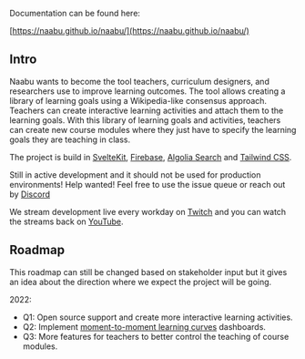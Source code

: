 
Documentation can be found here:

[https://naabu.github.io/naabu/](https://naabu.github.io/naabu/)

## Intro
Naabu wants to become the tool teachers, curriculum designers, and researchers use to improve learning outcomes. The tool allows creating a library of learning goals using a Wikipedia-like consensus approach. Teachers can create interactive learning activities and attach them to the learning goals. With this library of learning goals and activities, teachers can create new course modules where they just have to specify the learning goals they are teaching in class. 

The project is build in  [SvelteKit](https://kit.svelte.dev/), [Firebase](https://firebase.google.com/), [Algolia Search](https://www.algolia.com) and [Tailwind CSS](https://tailwindcss.com/).

Still in active development and it should not be used for production environments! Help wanted! Feel free to use the issue queue or reach out by [Discord](https://discord.gg/tz2CSSrBgt)

We stream development live every workday on [Twitch](https://www.twitch.tv/seriouspapa) and you can watch the streams back on [YouTube](https://www.youtube.com/channel/UC9M52Jh9fKPGNF8HGBAbsqw).

## Roadmap
This roadmap can still be changed based on stakeholder input but it gives an idea about the direction where we expect the project will be going.

2022:
- Q1: Open source support and create more interactive learning activities.
- Q2: Implement [moment-to-moment learning curves](https://www.upenn.edu/learninganalytics/ryanbaker/GraphReplayBakerEtAlJLS08132013.pdf) dashboards.
- Q3: More features for teachers to better control the teaching of course modules.





